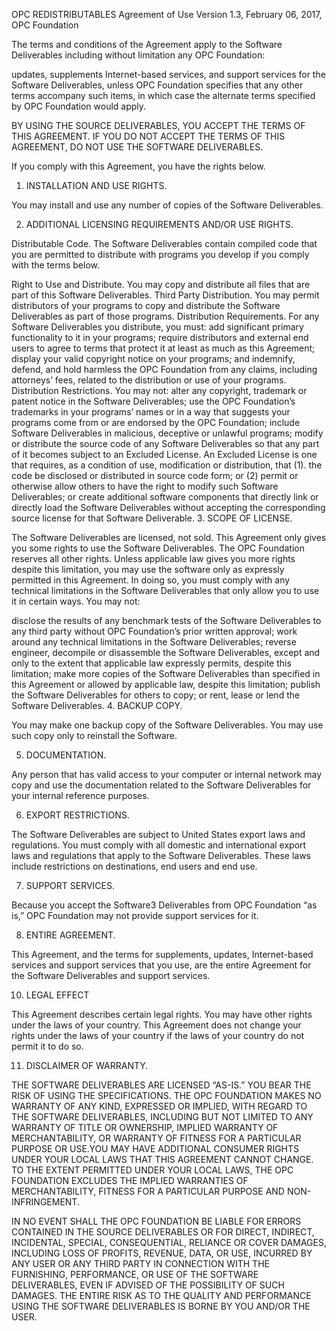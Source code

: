 OPC REDISTRIBUTABLES Agreement of Use
Version 1.3, February 06, 2017, OPC Foundation

The terms and conditions of the Agreement apply to the Software Deliverables including without limitation any OPC Foundation:

updates,
supplements
Internet-based services, and
support services
for the Software Deliverables, unless OPC Foundation specifies that any other terms accompany such items, in which case the alternate terms specified by OPC Foundation would apply.

BY USING THE SOURCE DELIVERABLES, YOU ACCEPT THE TERMS OF THIS AGREEMENT. IF YOU DO NOT ACCEPT THE TERMS OF THIS AGREEMENT, DO NOT USE THE SOFTWARE DELIVERABLES.

If you comply with this Agreement, you have the rights below.

1. INSTALLATION AND USE RIGHTS.

You may install and use any number of copies of the Software Deliverables.

2. ADDITIONAL LICENSING REQUIREMENTS AND/OR USE RIGHTS.

Distributable Code. The Software Deliverables contain compiled code that you are permitted to distribute with programs you develop if you comply with the terms below.

Right to Use and Distribute.
You may copy and distribute all files that are part of this Software Deliverables.
Third Party Distribution. You may permit distributors of your programs to copy and distribute the Software Deliverables as part of those programs.
Distribution Requirements. For any Software Deliverables you distribute, you must:
add significant primary functionality to it in your programs;
require distributors and external end users to agree to terms that protect it at least as much as this Agreement;
display your valid copyright notice on your programs; and
indemnify, defend, and hold harmless the OPC Foundation from any claims, including attorneys’ fees, related to the distribution or use of your programs.
Distribution Restrictions. You may not:
alter any copyright, trademark or patent notice in the Software Deliverables;
use the OPC Foundation’s trademarks in your programs’ names or in a way that suggests your programs come from or are endorsed by the OPC Foundation;
include Software Deliverables in malicious, deceptive or unlawful programs;
modify or distribute the source code of any Software Deliverables so that any part of it becomes subject to an Excluded License. An Excluded License is one that requires, as a condition of use, modification or distribution, that (1). the code be disclosed or distributed in source code form; or (2) permit or otherwise allow others to have the right to modify such Software Deliverables; or
create additional software components that directly link or directly load the Software Deliverables without accepting the corresponding source license for that Software Deliverable.
3. SCOPE OF LICENSE.

The Software Deliverables are licensed, not sold. This Agreement only gives you some rights to use the Software Deliverables. The OPC Foundation reserves all other rights. Unless applicable law gives you more rights despite this limitation, you may use the software only as expressly permitted in this Agreement. In doing so, you must comply with any technical limitations in the Software Deliverables that only allow you to use it in certain ways. You may not:

disclose the results of any benchmark tests of the Software Deliverables to any third party without OPC Foundation’s prior written approval;
work around any technical limitations in the Software Deliverables;
reverse engineer, decompile or disassemble the Software Deliverables, except and only to the extent that applicable law expressly permits, despite this limitation;
make more copies of the Software Deliverables than specified in this Agreement or allowed by applicable law, despite this limitation;
publish the Software Deliverables for others to copy; or
rent, lease or lend the Software Deliverables.
4. BACKUP COPY.

You may make one backup copy of the Software Deliverables. You may use such copy only to reinstall the Software.

5. DOCUMENTATION.

Any person that has valid access to your computer or internal network may copy and use the documentation related to the Software Deliverables for your internal reference purposes.

6. EXPORT RESTRICTIONS.

The Software Deliverables are subject to United States export laws and regulations. You must comply with all domestic and international export laws and regulations that apply to the Software Deliverables. These laws include restrictions on destinations, end users and end use.

7. SUPPORT SERVICES.

Because you accept the Software3 Deliverables from OPC Foundation “as is,” OPC Foundation may not provide support services for it.

8. ENTIRE AGREEMENT.

This Agreement, and the terms for supplements, updates, Internet-based services and support services that you use, are the entire Agreement for the Software Deliverables and support services.

10. LEGAL EFFECT

This Agreement describes certain legal rights. You may have other rights under the laws of your country. This Agreement does not change your rights under the laws of your country if the laws of your country do not permit it to do so.

11. DISCLAIMER OF WARRANTY.

THE SOFTWARE DELIVERABLES ARE LICENSED “AS-IS.” YOU BEAR THE RISK OF USING THE SPECIFICATIONS. THE OPC FOUNDATION MAKES NO WARRANTY OF ANY KIND, EXPRESSED OR IMPLIED, WITH REGARD TO THE SOFTWARE DELIVERABLES, INCLUDING BUT NOT LIMITED TO ANY WARRANTY OF TITLE OR OWNERSHIP, IMPLIED WARRANTY OF MERCHANTABILITY, OR WARRANTY OF FITNESS FOR A PARTICULAR PURPOSE OR USE.YOU MAY HAVE ADDITIONAL CONSUMER RIGHTS UNDER YOUR LOCAL LAWS THAT THIS AGREEMENT CANNOT CHANGE. TO THE EXTENT PERMITTED UNDER YOUR LOCAL LAWS, THE OPC FOUNDATION EXCLUDES THE IMPLIED WARRANTIES OF MERCHANTABILITY, FITNESS FOR A PARTICULAR PURPOSE AND NON-INFRINGEMENT.

IN NO EVENT SHALL THE OPC FOUNDATION BE LIABLE FOR ERRORS CONTAINED IN THE SOURCE DELIVERABLES OR FOR DIRECT, INDIRECT, INCIDENTAL, SPECIAL, CONSEQUENTIAL, RELIANCE OR COVER DAMAGES, INCLUDING LOSS OF PROFITS, REVENUE, DATA, OR USE, INCURRED BY ANY USER OR ANY THIRD PARTY IN CONNECTION WITH THE FURNISHING, PERFORMANCE, OR USE OF THE SOFTWARE DELIVERABLES, EVEN IF ADVISED OF THE POSSIBILITY OF SUCH DAMAGES. THE ENTIRE RISK AS TO THE QUALITY AND PERFORMANCE USING THE SOFTWARE DELIVERABLES IS BORNE BY YOU AND/OR THE USER.
